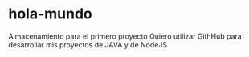 # hola-mundo
Almacenamiento para el primero proyecto
Quiero utilizar GithHub para desarrollar mis proyectos de JAVA y de NodeJS
